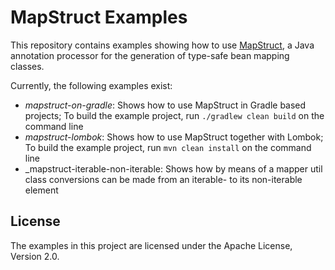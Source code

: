 # MapStruct Examples

This repository contains examples showing how to use [MapStruct](http://mapstruct.org/), a Java annotation processor for the generation of type-safe bean mapping classes.

Currently, the following examples exist:

* _mapstruct-on-gradle_: Shows how to use MapStruct in Gradle based projects; To build the example project, run `./gradlew clean build` on the command line
* _mapstruct-lombok_: Shows how to use MapStruct together with Lombok; To build the example project, run `mvn clean install` on the command line
* _mapstruct-iterable-non-iterable: Shows how by means of a mapper util class conversions can be made from an iterable- to its non-iterable element

## License

The examples in this project are licensed under the Apache License, Version 2.0.
